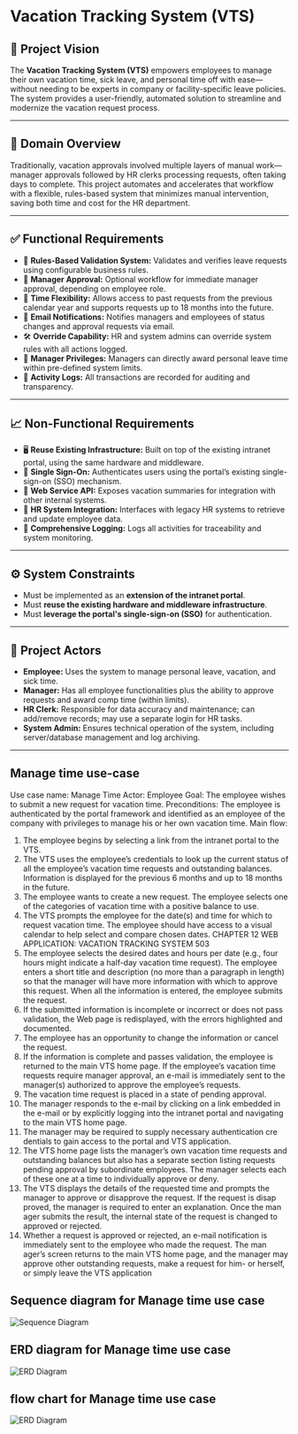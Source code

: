 # Vacation Tracking System (VTS)

## 🌟 Project Vision

The **Vacation Tracking System (VTS)** empowers employees to manage their own vacation time, sick leave, and personal time off with ease—without needing to be experts in company or facility-specific leave policies. The system provides a user-friendly, automated solution to streamline and modernize the vacation request process.

---

## 🏢 Domain Overview

Traditionally, vacation approvals involved multiple layers of manual work—manager approvals followed by HR clerks processing requests, often taking days to complete. This project automates and accelerates that workflow with a flexible, rules-based system that minimizes manual intervention, saving both time and cost for the HR department.

---

## ✅ Functional Requirements

- 🔄 **Rules-Based Validation System:** Validates and verifies leave requests using configurable business rules.
- 👤 **Manager Approval:** Optional workflow for immediate manager approval, depending on employee role.
- 📅 **Time Flexibility:** Allows access to past requests from the previous calendar year and supports requests up to 18 months into the future.
- 📧 **Email Notifications:** Notifies managers and employees of status changes and approval requests via email.
- 🛠 **Override Capability:** HR and system admins can override system rules with all actions logged.
- 🎁 **Manager Privileges:** Managers can directly award personal leave time within pre-defined system limits.
- 📓 **Activity Logs:** All transactions are recorded for auditing and transparency.

---

## 📈 Non-Functional Requirements

- 🖥 **Reuse Existing Infrastructure:** Built on top of the existing intranet portal, using the same hardware and middleware.
- 🔐 **Single Sign-On:** Authenticates users using the portal’s existing single-sign-on (SSO) mechanism.
- 🔄 **Web Service API:** Exposes vacation summaries for integration with other internal systems.
- 🔗 **HR System Integration:** Interfaces with legacy HR systems to retrieve and update employee data.
- 🧾 **Comprehensive Logging:** Logs all activities for traceability and system monitoring.

---

## ⚙️ System Constraints

- Must be implemented as an **extension of the intranet portal**.
- Must **reuse the existing hardware and middleware infrastructure**.
- Must **leverage the portal's single-sign-on (SSO)** for authentication.

---

## 👥 Project Actors

- **Employee:** Uses the system to manage personal leave, vacation, and sick time.
- **Manager:** Has all employee functionalities plus the ability to approve requests and award comp time (within limits).
- **HR Clerk:** Responsible for data accuracy and maintenance; can add/remove records; may use a separate login for HR tasks.
- **System Admin:** Ensures technical operation of the system, including server/database management and log archiving.

---

## Manage time use-case

 Use case name: Manage Time
 Actor: Employee
 Goal: The employee wishes to submit a new request for vacation time.
 Preconditions: The employee is authenticated by the portal framework and 
identified as an employee of the company with privileges to manage his or her 
own vacation time. 
Main flow:
 1. The employee begins by selecting a link from the intranet portal to the 
VTS.
 2. The VTS uses the employee’s credentials to look up the current status 
of all the employee’s vacation time requests and outstanding balances. 
Information is displayed for the previous 6 months and up to 18 months 
in the future.
 3. The employee wants to create a new request. The employee selects 
one of the categories of vacation time with a positive balance to use.
 4. The VTS prompts the employee for the date(s) and time for which to 
request vacation time. The employee should have access to a visual 
calendar to help select and compare chosen dates.
CHAPTER 12 WEB APPLICATION: VACATION TRACKING SYSTEM
 503
 5. The employee selects the desired dates and hours per date (e.g., four 
hours might indicate a half-day vacation time request). The employee 
enters a short title and description (no more than a paragraph in length) 
so that the manager will have more information with which to approve 
this request. When all the information is entered, the employee submits 
the request.
 6. If the submitted information is incomplete or incorrect or does not pass 
validation, the Web page is redisplayed, with the errors highlighted and 
documented.
 7. The employee has an opportunity to change the information or cancel 
the request. 
8. If the information is complete and passes validation, the employee is 
returned to the main VTS home page. If the employee’s vacation time 
requests require manager approval, an e-mail is immediately sent to 
the manager(s) authorized to approve the employee’s requests. 
9. The vacation time request is placed in a state of pending approval.
 10. The manager responds to the e-mail by clicking on a link embedded in 
the e-mail or by explicitly logging into the intranet portal and navigating 
to the main VTS home page. 
11. The manager may be required to supply necessary authentication cre
dentials to gain access to the portal and VTS application.
 12. The VTS home page lists the manager’s own vacation time requests 
and outstanding balances but also has a separate section listing 
requests pending approval by subordinate employees. The manager 
selects each of these one at a time to individually approve or deny.
 13. The VTS displays the details of the requested time and prompts the 
manager to approve or disapprove the request. If the request is disap
proved, the manager is required to enter an explanation. Once the man
ager submits the result, the internal state of the request is changed to 
approved or rejected.
 14. Whether a request is approved or rejected, an e-mail notification is 
immediately sent to the employee who made the request. The man
ager’s screen returns to the main VTS home page, and the manager 
may approve other outstanding requests, make a request for him- or 
herself, or simply leave the VTS application

## Sequence diagram for Manage time use case

![Sequence Diagram](https://github.com/amrnageb36/VTS-PROJECT/blob/main/images/sequenceDiagram.png?raw=true)
 
## ERD diagram for Manage time use case

![ERD Diagram](https://github.com/amrnageb36/VTS-PROJECT/blob/main/images/ERD_diagram.png?raw=true)

## flow chart for Manage time use case

![ERD Diagram](https://github.com/amrnageb36/VTS-PROJECT/blob/main/images/flowchart.png?raw=true)
 
